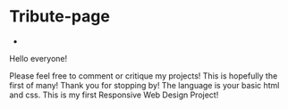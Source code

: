 # Tribute-page
+
Hello everyone!

Please feel free to comment or critique my projects! This is hopefully the first of many! Thank you for stopping by!
The language is your basic html and css.
This is my first Responsive Web Design Project! 
